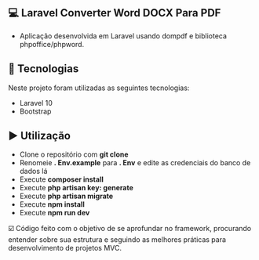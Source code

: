 ## 💻 Laravel Converter Word DOCX Para PDF

- Aplicação desenvolvida em Laravel usando dompdf e biblioteca phpoffice/phpword.

## :rocket: Tecnologias

Neste projeto foram utilizadas as seguintes tecnologias:

 - Laravel 10
 - Bootstrap

## ▶️ Utilização
 - Clone o repositório com __git clone__
 - Renomeie __. Env.example__ para __. Env__ e edite as credenciais do banco de dados lá
 - Execute __composer install__
 - Execute __php artisan key: generate__
 - Execute __php artisan migrate__
 - Execute __npm install__
 - Execute __npm run dev__


☑️ Código feito com o objetivo de se aprofundar no framework, procurando entender sobre sua estrutura e seguindo as melhores práticas para desenvolvimento de projetos MVC.
